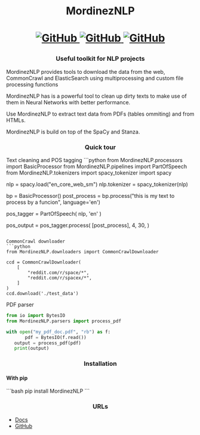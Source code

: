 <h1 align="center">
MordinezNLP
<h1>

<p align="center">
    <a href="https://github.com/BMarcin/MordinezNLP/blob/main/.github/workflows/tests.yml">
        <img alt="GitHub" src="https://img.shields.io/github/workflow/status/BMarcin/MordinezNLP/Test%20and%20build%20WHL">
    </a>
    <a href="https://github.com/BMarcin/MordinezNLP/blob/main/LICENSE">
        <img alt="GitHub" src="https://img.shields.io/github/license/BMarcin/MordinezNLP">
    </a>
    <a href="https://github.com/BMarcin/MordinezNLP/stargazers">
        <img alt="GitHub" src="https://img.shields.io/github/stars/BMarcin/MordinezNLP?style=social">
    </a>
</p>

<h3 align="center">
    Useful toolkit for NLP projects
</h3>

<p>
MordinezNLP provides tools to download the data from the web, CommonCrawl and ElasticSearch using multiprocessing and custom file processing functions

MordinezNLP has is a powerful tool to clean up dirty texts to make use of them in Neural Networks with better performance.

Use MordinezNLP to extract text data from PDFs (tables ommiting) and from HTMLs.

MordinezNLP is build on top of the SpaCy and Stanza.
</p>

<h3 align="center">Quick tour</h3>
Text cleaning and POS tagging
```python
from MordinezNLP.processors import BasicProcessor
from MordinezNLP.pipelines import PartOfSpeech
from MordinezNLP.tokenizers import spacy_tokenizer
import spacy

nlp = spacy.load("en_core_web_sm")
nlp.tokenizer = spacy_tokenizer(nlp)

bp = BasicProcessor()
post_process = bp.process("this is my text to process by a funcion", language='en')

pos_tagger = PartOfSpeech(
    nlp,
    'en'
)

pos_output = pos_tagger.process(
    [post_process],
    4,
    30,
)
```

CommonCrawl downloader
```python
from MordinezNLP.downloaders import CommonCrawlDownloader

ccd = CommonCrawlDownloader(
    [
        "reddit.com/r/space/*",
        "reddit.com/r/spacex/*",
    ]
)
ccd.download('./test_data')
```

PDF parser
```python
from io import BytesIO
from MordinezNLP.parsers import process_pdf

with open("my_pdf_doc.pdf", "rb") as f:
       pdf = BytesIO(f.read())
   output = process_pdf(pdf)
   print(output)
```


<h3 align="center">
Installation
</h3>

<h4>With pip</h4>
```bash
pip install MordinezNLP
```

<h3 align="center">
URLs
</h3>

- [Docs](https://mordineznlp.readthedocs.io/en/latest/)
- [GitHub](https://github.com/BMarcin/MordinezNLP)